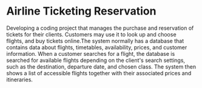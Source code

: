 # Airline Ticketing Reservation
Developing a coding project that manages the purchase and reservation of tickets for their clients. Customers may use it to look up and choose flights, and buy tickets online.The system normally has a database that contains data about flights, timetables, availability, prices, and customer information. When a customer searches for a flight, the database is searched for available flights depending on the client's search settings, such as the destination, departure date, and chosen class. The system then shows a list of accessible flights together with their associated prices and itineraries.
